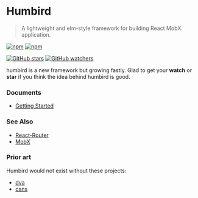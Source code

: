 # Humbird

> A lightweight and elm-style framework for building React MobX application.

[![npm](https://img.shields.io/npm/v/humbird.svg)](https://www.npmjs.com/package/humbird)
[![npm](https://img.shields.io/npm/dm/humbird.svg)](https://www.npmjs.com/package/humbird)

[![GitHub stars](https://img.shields.io/github/stars/humbirdjs/humbird.svg?style=social&label=Star)](https://github.com/humbirdjs/humbird)
[![GitHub watchers](https://img.shields.io/github/watchers/humbirdjs/humbird.svg?style=social&label=Watch)](https://github.com/humbirdjs/humbird)

humbird is a new framework but growing fastly. Glad to get your **watch** or **star** if you think the idea behind humbird is good. 

### Documents

- [Getting Started](/introduction/getting-started.md)

### See Also

- [React-Router](https://github.com/ReactTraining/react-router)
- [MobX](https://mobxjs.github.io/mobx/)

### Prior art

Humbird would not exist without these projects:

- [dva](https://github.com/dvajs/dva)
- [cans](https://github.com/djyde/cans)
